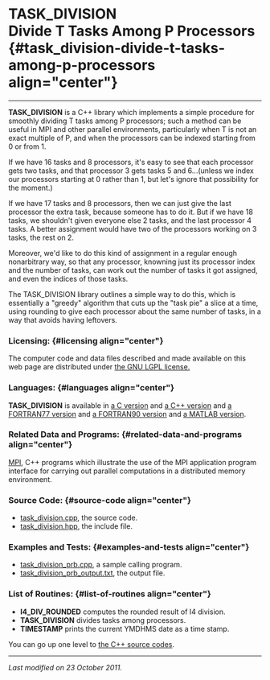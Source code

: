 TASK\_DIVISION\
Divide T Tasks Among P Processors {#task_division-divide-t-tasks-among-p-processors align="center"}
=================================

------------------------------------------------------------------------

**TASK\_DIVISION** is a C++ library which implements a simple procedure
for smoothly dividing T tasks among P processors; such a method can be
useful in MPI and other parallel environments, particularly when T is
not an exact multiple of P, and when the processors can be indexed
starting from 0 or from 1.

If we have 16 tasks and 8 processors, it's easy to see that each
processor gets two tasks, and that processor 3 gets tasks 5 and
6...(unless we index our processors starting at 0 rather than 1, but
let's ignore that possibility for the moment.)

If we have 17 tasks and 8 processors, then we can just give the last
processor the extra task, because someone has to do it. But if we have
18 tasks, we shouldn't given everyone else 2 tasks, and the last
processor 4 tasks. A better assignment would have two of the processors
working on 3 tasks, the rest on 2.

Moreover, we'd like to do this kind of assignment in a regular enough
nonarbitrary way, so that any processor, knowning just its processor
index and the number of tasks, can work out the number of tasks it got
assigned, and even the indices of those tasks.

The TASK\_DIVISION library outlines a simple way to do this, which is
essentially a "greedy" algorithm that cuts up the "task pie" a slice at
a time, using rounding to give each processor about the same number of
tasks, in a way that avoids having leftovers.

### Licensing: {#licensing align="center"}

The computer code and data files described and made available on this
web page are distributed under [the GNU LGPL
license.](../../txt/gnu_lgpl.txt)

### Languages: {#languages align="center"}

**TASK\_DIVISION** is available in [a C
version](../../c_src/task_division/task_division.md) and [a C++
version](../../master/task_division/task_division.md) and [a
FORTRAN77 version](../../f77_src/task_division/task_division.md) and
[a FORTRAN90 version](../../f_src/task_division/task_division.md) and
[a MATLAB version](../../m_src/task_division/task_division.md).

### Related Data and Programs: {#related-data-and-programs align="center"}

[MPI](../../master/mpi/mpi.md), C++ programs which illustrate the use
of the MPI application program interface for carrying out parallel
computations in a distributed memory environment.

### Source Code: {#source-code align="center"}

-   [task\_division.cpp](task_division.cpp), the source code.
-   [task\_division.hpp](task_division.hpp), the include file.

### Examples and Tests: {#examples-and-tests align="center"}

-   [task\_division\_prb.cpp](task_division_prb.cpp), a sample calling
    program.
-   [task\_division\_prb\_output.txt](task_division_prb_output.txt), the
    output file.

### List of Routines: {#list-of-routines align="center"}

-   **I4\_DIV\_ROUNDED** computes the rounded result of I4 division.
-   **TASK\_DIVISION** divides tasks among processors.
-   **TIMESTAMP** prints the current YMDHMS date as a time stamp.

You can go up one level to [the C++ source codes](../cpp_src.md).

------------------------------------------------------------------------

*Last modified on 23 October 2011.*
